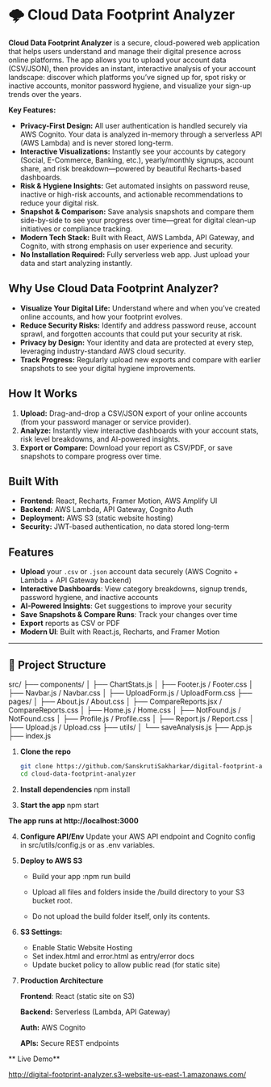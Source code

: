 # 🌩️ Cloud Data Footprint Analyzer

**Cloud Data Footprint Analyzer** is a secure, cloud-powered web application that helps users understand and manage their digital presence across online platforms. The app allows you to upload your account data (CSV/JSON), then provides an instant, interactive analysis of your account landscape: discover which platforms you’ve signed up for, spot risky or inactive accounts, monitor password hygiene, and visualize your sign-up trends over the years.

**Key Features:**

- **Privacy-First Design:** All user authentication is handled securely via AWS Cognito. Your data is analyzed in-memory through a serverless API (AWS Lambda) and is never stored long-term.
- **Interactive Visualizations:** Instantly see your accounts by category (Social, E-Commerce, Banking, etc.), yearly/monthly signups, account share, and risk breakdown—powered by beautiful Recharts-based dashboards.
- **Risk & Hygiene Insights:** Get automated insights on password reuse, inactive or high-risk accounts, and actionable recommendations to reduce your digital risk.
- **Snapshot & Comparison:** Save analysis snapshots and compare them side-by-side to see your progress over time—great for digital clean-up initiatives or compliance tracking.
- **Modern Tech Stack:** Built with React, AWS Lambda, API Gateway, and Cognito, with strong emphasis on user experience and security.
- **No Installation Required:** Fully serverless web app. Just upload your data and start analyzing instantly.

## Why Use Cloud Data Footprint Analyzer?

- **Visualize Your Digital Life:** Understand where and when you’ve created online accounts, and how your footprint evolves.
- **Reduce Security Risks:** Identify and address password reuse, account sprawl, and forgotten accounts that could put your security at risk.
- **Privacy by Design:** Your identity and data are protected at every step, leveraging industry-standard AWS cloud security.
- **Track Progress:** Regularly upload new exports and compare with earlier snapshots to see your digital hygiene improvements.

## How It Works

1. **Upload:** Drag-and-drop a CSV/JSON export of your online accounts (from your password manager or service provider).
2. **Analyze:** Instantly view interactive dashboards with your account stats, risk level breakdowns, and AI-powered insights.
3. **Export or Compare:** Download your report as CSV/PDF, or save snapshots to compare progress over time.

## Built With

- **Frontend:** React, Recharts, Framer Motion, AWS Amplify UI
- **Backend:** AWS Lambda, API Gateway, Cognito Auth
- **Deployment:** AWS S3 (static website hosting)
- **Security:** JWT-based authentication, no data stored long-term

## Features

- **Upload** your `.csv` or `.json` account data securely (AWS Cognito + Lambda + API Gateway backend)
- **Interactive Dashboards**: View category breakdowns, signup trends, password hygiene, and inactive accounts
- **AI-Powered Insights**: Get suggestions to improve your security
- **Save Snapshots & Compare Runs**: Track your changes over time
- **Export** reports as CSV or PDF
- **Modern UI**: Built with React.js, Recharts, and Framer Motion

---


## 📂 Project Structure
src/
├── components/
│ ├── ChartStats.js
│ ├── Footer.js / Footer.css
│ ├── Navbar.js / Navbar.css
│ ├── UploadForm.js / UploadForm.css
├── pages/
│ ├── About.js / About.css
│ ├── CompareReports.jsx / CompareReports.css
│ ├── Home.js / Home.css
│ ├── NotFound.js / NotFound.css
│ ├── Profile.js / Profile.css
│ ├── Report.js / Report.css
│ ├── Upload.js / Upload.css
├── utils/
│ └── saveAnalysis.js
├── App.js
├── index.js


1. **Clone the repo**
   ```bash
   git clone https://github.com/SanskrutiSakharkar/digital-footprint-analyzer.git
   cd cloud-data-footprint-analyzer

2. **Install dependencies**
     npm install

3. **Start the app**
     npm start

**The app runs at http://localhost:3000**

4. **Configure API/Env**
    Update your AWS API endpoint and Cognito config in src/utils/config.js or as .env variables.

5. **Deploy to AWS S3**
   - Build your app
    :npm run build

   - Upload all files and folders inside the /build directory to your S3 bucket root.
   - Do not upload the build folder itself, only its contents.

6. **S3 Settings:**
   - Enable Static Website Hosting
   - Set index.html and error.html as entry/error docs
    - Update bucket policy to allow public read (for static site)
      
7. **Production Architecture**

      **Frontend**: React (static site on S3)
      
      **Backend:** Serverless (Lambda, API Gateway)
      
      **Auth:** AWS Cognito
      
      **APIs:** Secure REST endpoints

** Live Demo**

http://digital-footprint-analyzer.s3-website-us-east-1.amazonaws.com/


